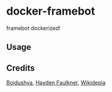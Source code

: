 # docker-framebot
framebot dockerized!

## Usage


## Credits

[Boidushya](https://github.com/Boidushya/FrameBot), [Hayden Faulkner](https://medium.com/@haydenfaulkner/extracting-frames-fast-from-a-video-using-opencv-and-python-73b9b7dc9661), [Wikidepia](https://github.com/Wikidepia/FrameBot)